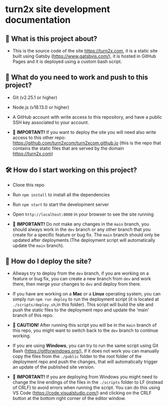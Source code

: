 # turn2x site development documentation

## 📝 What is this project about?

- This is the source code of the site https://turn2x.com, it is a static site built using Gatsby (https://www.gatsbyjs.com/), it is hosted in GitHub Pages and it is deployed using a custom bash script. 


## 🤔 What do you need to work and push to this project? 

- Git (v2.25.1 or higher)
- Node.js (v18.13.0 or higher)
- A GitHub account with write access to this repository, and have a public SSH key associated to your account.

- 🚧 **IMPORTANT!** If you want to deploy the site you will need also write access to this other repo: https://github.com/turn2xcom/turn2xcom.github.io (this is the repo that contains the static files that are served by the domain https://turn2x.com)


## 🛠️ How do I start working on this project?

- Clone this repo
- Run `npm install` to install all the dependencies
- Run `npm start` to start the development server
- Open `http://localhost:8000` in your browser to see the site running

- 🚧 **IMPORTANT!** Do not make any changes in the `main` branch, you should always work in the `dev` branch or any other branch that you create for a specific feature or bug fix. The `main` branch should only be updated after deployments (The deployment script will automatically update the `main` branch).


## 🚀 How do I deploy the site?

- Allways try to deploy from the `dev` branch, if you are working on a feature or bug fix, you can create a new branch from `dev` and work there, then merge your changes to `dev` and deploy from there.

- If you have are working on a **Mac** or a **Linux** operating system, you can simply run `npm run deploy` to run the deployment script (it is located at `./scripts/deploy.sh`,in this folder). This script will build the site and push the static files to the deployment repo and update the 'main' branch of this repo.

- 🚧 **CAUTION!** After running this script you will be in the `main` branch of this repo, you might want to switch back to the `dev` branch to continue working.

- If you are using **Windows**, you can try to run the same script using Git Bash (https://gitforwindows.org/), if it does not work you can manually copy the files from the `./public` folder to the root folder of the deployment repo and push the changes, that will automatically trigger an update of the published site version.

- 🚧 **IMPORTANT!** If you are deploying from Windows you might need to change the line endings of the files in the `./scripts` folder to LF (instead of CRLF) to avoid errors when running the script. You can do this using VS Code (https://code.visualstudio.com/) and clicking on the CRLF button at the bottom right corner of the editor window. 
